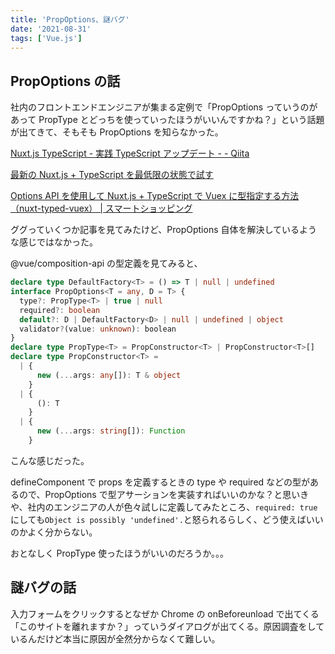 ```yaml
---
title: 'PropOptions、謎バグ'
date: '2021-08-31'
tags: ['Vue.js']
---
```


## PropOptions の話

社内のフロントエンドエンジニアが集まる定例で「PropOptions っていうのがあって PropType とどっちを使っていったほうがいいんですかね？」という話題が出てきて、そもそも PropOptions を知らなかった。

[Nuxt\.js TypeScript \- 実践 TypeScript アップデート \- \- Qiita](https://qiita.com/Takepepe/items/6e99d2f64f0814704e0f#components)

[最新の Nuxt\.js \+ TypeScript を最低限の状態で試す](https://mseeeen.msen.jp/current-nuxt-type-script-at-minimum/)

[Options API を使用して Nuxt\.js \+ TypeScript で Vuex に型指定する方法（nuxt\-typed\-vuex） \| スマートショッピング](https://tech.smartshopping.co.jp/nuxt-typed-vuex)

ググっていくつか記事を見てみたけど、PropOptions 自体を解決しているような感じではなかった。

@vue/composition-api の型定義を見てみると、

```ts
declare type DefaultFactory<T> = () => T | null | undefined
interface PropOptions<T = any, D = T> {
  type?: PropType<T> | true | null
  required?: boolean
  default?: D | DefaultFactory<D> | null | undefined | object
  validator?(value: unknown): boolean
}
declare type PropType<T> = PropConstructor<T> | PropConstructor<T>[]
declare type PropConstructor<T> =
  | {
      new (...args: any[]): T & object
    }
  | {
      (): T
    }
  | {
      new (...args: string[]): Function
    }
```

こんな感じだった。

defineComponent で props を定義するときの type や required などの型があるので、PropOptions で型アサーションを実装すればいいのかな？と思いきや、社内のエンジニアの人が色々試しに定義してみたところ、`required: true`にしても`Object is possibly 'undefined'.`と怒られるらしく、どう使えばいいのかよく分からない。

おとなしく PropType 使ったほうがいいのだろうか。。。

## 謎バグの話

入力フォームをクリックするとなぜか Chrome の onBeforeunload で出てくる「このサイトを離れますか？」っていうダイアログが出てくる。原因調査をしているんだけど本当に原因が全然分からなくて難しい。
